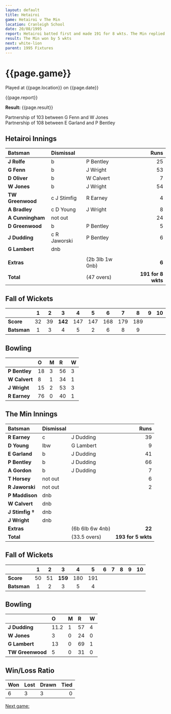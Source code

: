 ```yaml
---
layout: default
title: Hetairoi
game: Hetairoi v The Min
location: Cranleigh School
date: 20/08/1995
report: Hetairoi batted first and made 191 for 8 wkts. The Min replied with 195 for 5 wkts
result: The Min won by 5 wkts
next: white-lion
parent: 1995 Fixtures
---
```


# {{page.game}}

Played at {{page.location}} on {{page.date}}

{{page.report}}

**Result:** {{page.result}}

Partnership of 103 between G Fenn and W Jones<br />
Partnership of 108 between E Garland and P Bentley

## Hetairoi Innings

| Batsman | Dismissal |  | Runs |
|:---|:---|---|---:|
| **J Rolfe** | b | P Bentley | 25 |
| **G Fenn** | b | J Wright | 53 |
| **D Oliver** | b | W Calvert | 7 |
| **W Jones** | b | J Wright | 54 |
| **TW Greenwood** | c J Stimfig | R Earney | 4 |
| **A Bradley** | c D Young | J Wright | 8 |
| **A Cunningham** | not out |  | 24 |
| **D Greenwood** | b | P Bentley | 5 |
| **J Dudding** | c R Jaworski | P Bentley | 6 |
| **G Lambert** | dnb |  |  |
|  |  |  |  |
| **Extras** | | (2b 3lb 1w 0nb) | **6** |
| **Total** | | (47 overs) | ****191 for 8 wkts**** |

## Fall of Wickets

| | 1 | 2 | 3 | 4 | 5 | 6 | 7 | 8 | 9 | 10 |
|---|:---:|:---:|:---:|:---:|:---:|:---:|:---:|:---:|:---:|:---:|
| **Score** | 32 | 39 | **142** | 147 | 147 | 168 | 179 | 189 |  |  |
| **Batsman** | 1 | 3 | 4 | 5 | 2 | 6 | 8 | 9 |  |  |

## Bowling

| | O | M | R | W |
|---|:---|:---|:---|:---|
| **P Bentley** | 18 | 3 | 56 | 3 |
| **W Calvert** | 8 | 1 | 34 | 1 |
| **J Wright** | 15 | 2 | 53 | 3 |
| **R Earney** | 76 | 0 | 40 | 1 |

## The Min Innings

| Batsman | Dismissal |  | Runs |
|:---|:---|---|---:|
| **R Earney** | c | J Dudding | 39 |
| **D Young** | lbw | G Lambert | 9 |
| **E Garland** | b | J Dudding | 41 |
| **P Bentley** | b | J Dudding | 66 |
| **A Gordon** | b | J Dudding | 7 |
| **T Horsey** | not out |  | 6 |
| **R Jaworski** | not out |  | 2 |
| **P Maddison** | dnb |  |  |
| **W Calvert** | dnb |  |  |
| **J Stimfig &#8224;** | dnb |  |  |
| **J Wright** | dnb |  |  |
| **Extras** | | (6b 6lb 6w 4nb) | **22** |
| **Total** | | (33.5 overs) | ****193 for 5 wkts**** |

## Fall of Wickets

| | 1 | 2 | 3 | 4 | 5 | 6 | 7 | 8 | 9 | 10 |
|---|:---:|:---:|:---:|:---:|:---:|:---:|:---:|:---:|:---:|:---:|
| **Score** | 50 | 51 | **159** | 180 | 191 |  |  |  |  |  |
| **Batsman** | 1 | 2 | 3 | 5 | 4 |  |  |  |  |  |

## Bowling

| | O | M | R | W |
|---|:---|:---|:---|:---|
| **J Dudding** | 11.2 | 1 | 57 | 4 |
| **W Jones** | 3 | 0 | 24 | 0 |
| **G Lambert** | 13 | 0 | 69 | 1 |
| **TW Greenwood** | 5 | 0 | 31 | 0 |

## Win/Loss Ratio

| Won | Lost | Drawn | Tied |
|:---|:---|:---|---:|
| 6 | 3 | 3 | 0 |

[Next game:]({{page.next}})